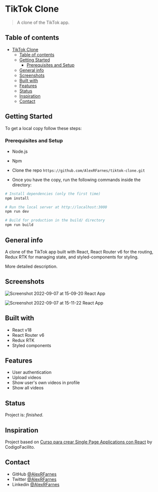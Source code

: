 # TikTok Clone

> A clone of the TikTok app.

## Table of contents
- [TikTok Clone](#tiktok-clone)
  - [Table of contents](#table-of-contents)
  - [Getting Started](#getting-started)
    - [Prerequisites and Setup](#prerequisites-and-setup)
  - [General info](#general-info)
  - [Screenshots](#screenshots)
  - [Built with](#built-with)
  - [Features](#features)
  - [Status](#status)
  - [Inspiration](#inspiration)
  - [Contact](#contact)

## Getting Started

To get a local copy follow these steps:


### Prerequisites and Setup

- Node.js
- Npm

- Clone the repo `https://github.com/AlexRFarnes/tiktok-clone.git`
- Once you have the copy, run the following commands inside the directory:

``` bash
# Install dependencies (only the first time)
npm install

# Run the local server at http://localhost:3000
npm run dev

# Build for production in the build/ directory
npm run build
```

## General info

A clone of the TikTok app built with React, React Router v6 for the routing, Redux RTK for managing state, and styled-components for styling. 

More detailed description.

## Screenshots

![Screenshot 2022-09-07 at 15-09-20 React App](https://user-images.githubusercontent.com/57517804/188832863-9f1df7f4-d744-4d2d-9e29-49351619a861.png)

![Screenshot 2022-09-07 at 15-11-22 React App](https://user-images.githubusercontent.com/57517804/188832873-033c90cc-a58b-4e3d-b354-1e58bd9e4116.png)

<!-- [Demo]() -->

## Built with

- React v18
- React Router v6
- Redux RTK
- Styled components

## Features

- User authentication
- Upload videos
- Show user's own videos in profile
- Show all videos

## Status

Project is: _finished_.

## Inspiration

Project based on [Curso para crear Single Page Applications con React](https://codigofacilito.com/cursos/react-single-page-apps) by CodigoFacilito. 

## Contact

- GitHub [@AlexRFarnes](https://github.com/AlexRFarnes)
- Twitter [@AlexRFarnes](https://twitter.com/alexrfarnes)
- Linkedin [@AlexRFarnes](https://www.linkedin.com/in/alexrfarnes/)
